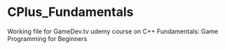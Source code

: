# CPlus_Fundamentals
Working file for GameDev.tv udemy course on C++ Fundamentals: Game Programming for Beginners

